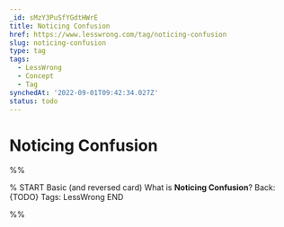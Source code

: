 ```yaml
---
_id: sMzY3PuSfYGdtHWrE
title: Noticing Confusion
href: https://www.lesswrong.com/tag/noticing-confusion
slug: noticing-confusion
type: tag
tags:
  - LessWrong
  - Concept
  - Tag
synchedAt: '2022-09-01T09:42:34.027Z'
status: todo
---
```


# Noticing Confusion


%%

% START
Basic (and reversed card)
What is **Noticing Confusion**?
Back: {TODO}
Tags: LessWrong
END
<!--ID: 1663156986813-->


%%
	
